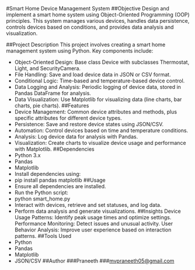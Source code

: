 #Smart Home Device Management System
##Objective
Design and implement a smart home system using Object-Oriented Programming (OOP) principles. This system manages various devices, handles data persistence, controls devices based on conditions, and provides data analysis and visualization.

##Project Description
This project involves creating a smart home management system using Python. Key components include:

* Object-Oriented Design: Base class Device with subclasses Thermostat, Light, and SecurityCamera.
* File Handling: Save and load device data in JSON or CSV format.
* Conditional Logic: Time-based and temperature-based device control.
* Data Logging and Analysis: Periodic logging of device data, stored in Pandas DataFrame for analysis.
* Data Visualization: Use Matplotlib for visualizing data (line charts, bar charts, pie charts).
  ##Features
* Device Management: Common device attributes and methods, plus specific attributes for different device types.
* Persistence: Save and restore device states using JSON/CSV.
* Automation: Control devices based on time and temperature conditions.
* Analysis: Log device data for analysis with Pandas.
* Visualization: Create charts to visualize device usage and performance with Matplotlib.
##Dependencies
* Python 3.x
* Pandas
* Matplotlib
* Install dependencies using:
* pip install pandas matplotlib
##Usage
* Ensure all dependencies are installed.
* Run the Python script:
* python smart_home.py
* Interact with devices, retrieve and set statuses, and log data.
* Perform data analysis and generate visualizations.
##Insights
Device Usage Patterns: Identify peak usage times and optimize settings.
Performance Monitoring: Detect issues and unusual activity.
User Behavior Analysis: Improve user experience based on interaction patterns.
##Tools Used
* Python
* Pandas
* Matplotlib
* JSON/CSV
##Author
###Praneeth
###mvpraneeth05@gmail.com
